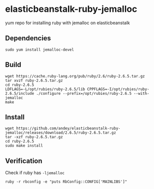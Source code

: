 # elasticbeanstalk-ruby-jemalloc
yum repo for installing ruby with jemalloc on elasticbeanstalk

## Dependencies
```
sudo yum install jemalloc-devel
```

## Build
```
wget https://cache.ruby-lang.org/pub/ruby/2.6/ruby-2.6.5.tar.gz
tar xvzf ruby-2.6.5.tar.gz
cd ruby-2.6.5
LDFLAGS=-L/opt/rubies/ruby-2.6.5/lib CPPFLAGS=-I/opt/rubies/ruby-2.6.5/include ./configure --prefix=/opt/rubies/ruby-2.6.5 --with-jemalloc
make
```

## Install
```
wget https://github.com/andey/elasticbeanstalk-ruby-jemalloc/releases/download/2.6.5/ruby-2.6.5.tar.gz
tar -xzf ruby-2.6.5.tar.gz
cd ruby-2.6.5
sudo make install
```

## Verification

Check if ruby has  `-ljemalloc`

```
ruby -r rbconfig -e "puts RbConfig::CONFIG['MAINLIBS']"
```
